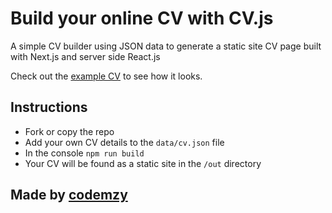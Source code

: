 Build your online CV with CV.js
=================

A simple CV builder using JSON data to generate a static site CV page built with Next.js and server side React.js

Check out the [example CV](https://codemzy.github.io/cv.js/out) to see how it looks.


Instructions
------------

- Fork or copy the repo
- Add your own CV details to the `data/cv.json` file
- In the console `npm run build`
- Your CV will be found as a static site in the `/out` directory


Made by [codemzy](https://github.com/codemzy)
-------------------
